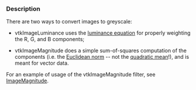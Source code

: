 ### Description

There are two ways to convert images to greyscale:

* vtkImageLuminance uses the [luminance equation](http://www.wikipedia.org/wiki/Luma_(video)) for properly weighting the R, G, and B components;

* vtkImageMagnitude does a simple sum-of-squares computation of the components (i.e. the [Euclidean norm](http://www.wikipedia.org/wiki/Magnitude_(mathematics)#Euclidean_vector_space) -- not the [quadratic mean](http://www.wikipedia.org/wiki/Root_mean_square)!), and is meant for vector data.

For an example of usage of the vtkImageMagnitude filter, see [ImageMagnitude](/Cxx/Images/ImageMagnitude).
